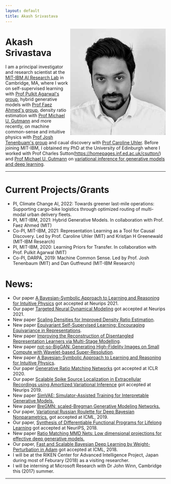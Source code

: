 ```yaml
---
layout: default
title: Akash Srivastava
---
```


<!-- <div class="blurb">
	<h1>Akash Srivastava</h1>
	<p>![profile](/profile.jpg) I'm a PhD student in the <a href="http://www.ed.ac.uk/informatics/about/location/forum">Informatics Forum </a>, 
		University of Edinburgh.</p>
	<p>I'm currently working with <a href="http://homepages.inf.ed.ac.uk/csutton/">Dr Charles Sutton</a> 
		on <a href="https://www.cs.princeton.edu/courses/archive/fall11/cos597C/lectures/variational-inference-i.pdf"> ![profile](/profile.jpg)  <img style="float: left;" src="/profile.jpg">
		variational inference</a> and <br>interactive machine learning primarily for unsupervised models. </p>
</div><!-- /.blurb --> 

<img style="float: right;" src="profile_akash.jpeg">

#   Akash Srivastava
<!-- I am a research scientist at the new [MIT-IBM lab](https://mitibmwatsonailab.mit.edu/) in Cambridge, MA where I work on unsupervised representation learning, deep generative models, contrastive learning and more recently, on [building machines with child-like common-sense and intuitive physics](https://bcs.mit.edu/) using probabilistic modeling and Bayesian inference. 
Before this, I was a PhD student in the [Informatics Forum](http://www.ed.ac.uk/informatics/about/location/forum) at the University of Edinburgh where I worked with [Dr Charles Sutton](http://homepages.inf.ed.ac.uk/csutton/) and [Dr Michael U. Gutmann](https://sites.google.com/site/michaelgutmann/) on variational inference for generative models using deep learning. -->
I am a principal investigator and research scientist at the [MIT-IBM AI Research Lab](https://mitibmwatsonailab.mit.edu/) in Cambridge, MA, where I work on self-supervised learning with [Prof Pulkit Agarwal's group](https://people.csail.mit.edu/pulkitag/), hybrid generative models with [Prof Faez Ahmed's group](https://decode.mit.edu/), density ratio estimation with [Prof Michael U. Gutmann](https://sites.google.com/site/michaelgutmann/) and more recently, on machine common-sense and intuitive physics with [Prof Josh Tenenbuam's group](http://web.mit.edu/cocosci/josh.html) and caual discovery with [Prof Caroline Uhler](https://www.carolineuhler.com/). Before joining MIT-IBM, I obtained my PhD at the University of Edinburgh where I worked with Prof Charles Sutton(https://homepages.inf.ed.ac.uk/csutton/) and [Prof Michael U. Gutmann](https://sites.google.com/site/michaelgutmann/) on [variational inference for generative models and deep learning](https://scholar.google.com/citations?view_op=view_citation&hl=en&user=2h6SZeEAAAAJ&cstart=20&pagesize=80&citation_for_view=2h6SZeEAAAAJ:Tiz5es2fbqcC).

---
# Current Projects/Grants
- PI, Climate Change AI, 2022: Towards greener last-mile operations: Supporting cargo-bike logistics through optimized routing of multi-modal urban delivery fleets.
- PI, MIT-IBM, 2021: Hybrid Generative Models. In collaboration with Prof. Faez Ahmed (MIT)
- Co-PI, MIT-IBM, 2021: Representation Learning as a Tool for Causal Discovery. Led by Prof. Caroline Uhler (MIT) and Kristjan H Greenewald (MIT-IBM Research)
- PI, MIT-IBM, 2020: Learning Priors for Transfer. In collaboration with Prof. Pulkit Agarwal (MIT)
- Co-PI, DARPA, 2019: Machine Common Sense. Led by Prof. Josh Tenenbaum (MIT) and Dan Gutfreund (MIT-IBM Research)

# News:
- Our paper [A Bayesian-Symbolic Approach to Learning and Reasoning for Intuitive Physics](/research/a_bayesian_symbolic_approach_t.pdf) got accepted at Neurips 2021.
- Our paper [Targeted Neural Dynamical Modeling](/research/targeted_neural_dynamical_mode.pdf) got accepted at Neurips 2021.
- New paper [Scaling Densities for Improved Density Ratio Estimation](/research/CoB.pdf).
- New paper [Equivariant Self-Supervised Learning: Encouraging Equivariance in Representations](https://arxiv.org/pdf/2111.00899.pdf).
- New paper [Improving the Reconstruction of Disentangled Representation Learners via Multi-Stage Modelling](https://arxiv.org/abs/2010.13187).
- New paper [not-so-BigGAN: Generating High-Fidelity Images on Small Compute with Wavelet-based Super-Resolution](https://arxiv.org/abs/2009.04433).
- New paper [A Bayesian-Symbolic Approach to Learning and Reasoning for Intuitive Physics](https://openreview.net/pdf?id=-YCAwPdyPKw).
- Our paper [Generative Ratio Matching Networks](https://openreview.net/pdf?id=SJg7spEYDS) got accepted at ICLR 2020.
- Our paper [Scalable Spike Source Localization in Extracellular Recordings using Amortized Variational Inference](http://akashgit.github.io/research/cole.pdf) got accepted at Neurips 2019.
- New paper [SimVAE: Simulator-Assisted Training for Interpretable Generative Models.](http://akashgit.github.io/research/simvae.pdf)
- New paper [BreGMN: scaled-Bregman Generative Modeling Networks.](http://akashgit.github.io/research/BregmanGAN2020.pdf)
- Our paper, [Variational Russian Roulette for Deep Bayesian Nonparametrics.](http://xuk.ai/assets/xu2019rave.pdf) got accepted at ICML, 2019.
- Our paper, [Synthesis of Differentiable Functional Programs for Lifelong Learning](https://arxiv.org/abs/1804.00218) got accepted at NeuriPS, 2018.
- New paper [Ratio Matching MMD Nets: Low dimensional projections for effective deep generative models.](http://akashgit.github.io/research/rmn.pdf) 
- Our paper, [Fast and Scalable Bayesian Deep Learning by Weight-Perturbation in Adam](https://arxiv.org/abs/1806.04854) got accepted at ICML, 2018.
- I will be at the RIKEN Center for Advanced Intelligence Project, Japan during most of Feburary (2018) as a visiting researcher.
- I will be interning at Microsoft Research with Dr John Winn, Cambridge this (2017) summer.

---



